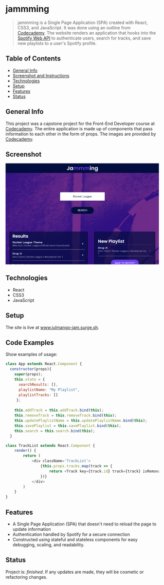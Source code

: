 # jammming
> jammming is a Single Page Application (SPA) created with React, CSS3, and JavaScript. It was done using an outline from [Codecademy](https://www.codecademy.com). The website renders an application that hooks into the [Spotify Web API](https://developer.spotify.com/documentation/web-api/) to authenticate users, search for tracks, and save new playlists to a user's Spotify profile.

## Table of Contents
* [General Info](#general-info)
* [Screenshot and Instructions](#screenshot-and-instructions)
* [Technologies](#technologies)
* [Setup](#setup)
* [Features](#features)
* [Status](#status)

## General Info
This project was a capstone project for the Front-End Developer course at [Codecademy](https://www.codecademy.com). The entire application is made up of components that pass information to each other in the form of props. The images are provided by [Codecademy](https://www.codecademy.com).

## Screenshot
![Image of the Search Bar, Search Results, and Playlist](ProjectImage.png)

## Technologies
* React
* CSS3
* JavaScript

## Setup
The site is live at www.julmango-jam.surge.sh.

## Code Examples
Show examples of usage:
```javascript
class App extends React.Component {
  constructor(props){
    super(props);
    this.state = {
      searchResults: [],
      playlistName: "My Playlist",
      playlistTracks: []
     };
     
    this.addTrack = this.addTrack.bind(this);
    this.removeTrack = this.removeTrack.bind(this);
    this.updatePlaylistName = this.updatePlaylistName.bind(this);
    this.savePlaylist = this.savePlaylist.bind(this);
    this.search = this.search.bind(this);
  }
```
```javascript
class TrackList extends React.Component {
    render() {
        return (
            <div className='TrackList'>
                {this.props.tracks.map(track => {
                    return <Track key={track.id} track={track} isRemoval={this.props.isRemoval} onAdd={this.props.onAdd} onRemove={this.props.onRemove}/>
                })}
            </div>
        )
    }
}
```

## Features
* A Single Page Application (SPA) that doesn't need to reload the page to update information
* Authentication handled by Spotify for a secure connection
* Constructed using stateful and stateless components for easy debugging, scaling, and readability.

## Status
Project is: _finished_. If any updates are made, they will be cosmetic or refactoring changes.